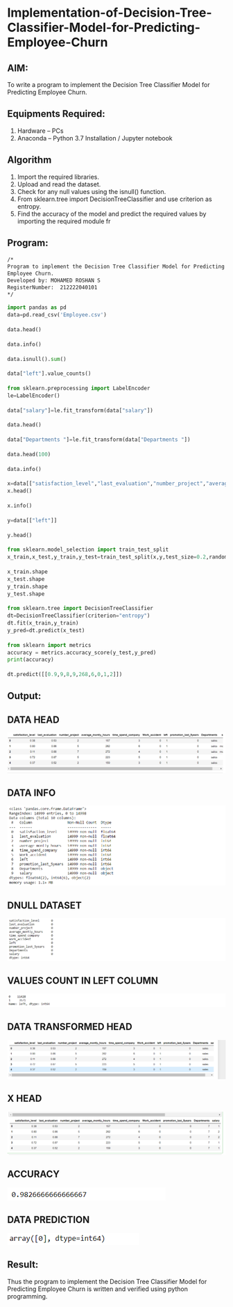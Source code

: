 # Implementation-of-Decision-Tree-Classifier-Model-for-Predicting-Employee-Churn

## AIM:
To write a program to implement the Decision Tree Classifier Model for Predicting Employee Churn.

## Equipments Required:
1. Hardware – PCs
2. Anaconda – Python 3.7 Installation / Jupyter notebook

## Algorithm
1. Import the required libraries.
2. Upload and read the dataset.
3. Check for any null values using the isnull() function.
4. From sklearn.tree import DecisionTreeClassifier and use criterion as entropy.
5. Find the accuracy of the model and predict the required values by importing the required module fr

## Program:
```
/*
Program to implement the Decision Tree Classifier Model for Predicting Employee Churn.
Developed by: MOHAMED ROSHAN S
RegisterNumber:  212222040101
*/
```

```py
import pandas as pd
data=pd.read_csv('Employee.csv')

data.head()

data.info()

data.isnull().sum()

data["left"].value_counts()

from sklearn.preprocessing import LabelEncoder
le=LabelEncoder()

data["salary"]=le.fit_transform(data["salary"])

data.head()

data["Departments "]=le.fit_transform(data["Departments "])

data.head(100)

data.info()

x=data[["satisfaction_level","last_evaluation","number_project","average_montly_hours","time_spend_company","Work_accident","promotion_last_5years","Departments ","salary"]]
x.head()

x.info()

y=data[["left"]]

y.head()

from sklearn.model_selection import train_test_split
x_train,x_test,y_train,y_test=train_test_split(x,y,test_size=0.2,random_state=100)

x_train.shape
x_test.shape
y_train.shape
y_test.shape

from sklearn.tree import DecisionTreeClassifier
dt=DecisionTreeClassifier(criterion="entropy")
dt.fit(x_train,y_train)
y_pred=dt.predict(x_test)

from sklearn import metrics
accuracy = metrics.accuracy_score(y_test,y_pred)
print(accuracy)

dt.predict([[0.9,9,8,9,268,6,0,1,2]])
```

## Output:
## DATA HEAD
![DATA](Screenshot%202023-11-08%20202357.png)
## DATA INFO
![DATA](Screenshot%202023-11-08%20202408.png)
## DNULL DATASET
![DATA](Screenshot%202023-11-08%20202419.png)
## VALUES COUNT IN LEFT COLUMN
![DATA](Screenshot%202023-11-08%20202429.png)
## DATA TRANSFORMED HEAD
![DATA](Screenshot%202023-11-08%20203952.png)
## X HEAD
![DATA](Screenshot%202023-11-08%20202607.png)
## ACCURACY
![DATA](Screenshot%202023-11-08%20202620.png)
## DATA PREDICTION
![DATA](Screenshot%202023-11-08%20202625.png)


## Result:
Thus the program to implement the  Decision Tree Classifier Model for Predicting Employee Churn is written and verified using python programming.
